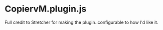 # CopiervM.plugin.js
Full credit to Stretcher for making the plugin..configurable to how I'd like it.
